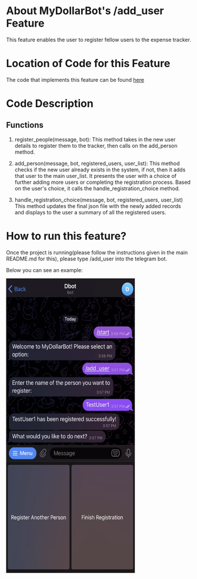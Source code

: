 # About MyDollarBot's /add_user Feature
This feature enables the user to register fellow users to the expense tracker.

# Location of Code for this Feature
The code that implements this feature can be found [here](https://github.com/Fall-2023-SE-Group-14/DollarBot/blob/release-v2.0/code/add_user.py)

# Code Description
## Functions

1. register_people(message, bot):
This method takes in the new user details to register them to the tracker, then calls on the add_person method.

2. add_person(message, bot, registered_users, user_list):
This method checks if the new user already exists in the system, if not, then it adds that user to the main user_list. It presents the user with a choice of further adding more users or completing the registration process. Based on the user's choice, it calls the handle_registration_choice method.

3. handle_registration_choice(message, bot, registered_users, user_list)
This method updates the final json file with the newly added records and displays to the user a summary of all the registered users.

# How to run this feature?
Once the project is running(please follow the instructions given in the main README.md for this), please type /add_user into the telegram bot.

Below you can see an example:

<img src="./adduser.png" width="350" height="800">

